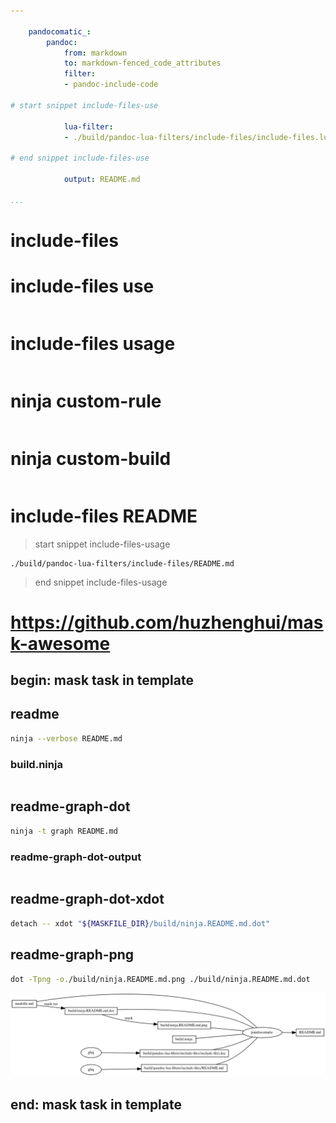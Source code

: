 ```yaml
---

    pandocomatic_:
        pandoc:
            from: markdown
            to: markdown-fenced_code_attributes
            filter:
            - pandoc-include-code

# start snippet include-files-use

            lua-filter:
            - ./build/pandoc-lua-filters/include-files/include-files.lua

# end snippet include-files-use

            output: README.md

...
```


# include-files

# include-files use

```{.yaml include=maskfile.md snippet=include-files-use}

```

# include-files usage

```{.markdown include=maskfile.md snippet=include-files-usage}

```

# ninja custom-rule

```{.ninja include=build.ninja snippet=custom-rule}

```

# ninja custom-build

```{.ninja include=build.ninja snippet=custom-build}

```

# include-files README

> start snippet include-files-usage

```{.include shift-heading-level-by=1}
./build/pandoc-lua-filters/include-files/README.md
```

> end snippet include-files-usage

# https://github.com/huzhenghui/mask-awesome

## begin: mask task in template

## readme

```bash
ninja --verbose README.md
```

### build.ninja

```{.ninja include=./build.ninja}

```

## readme-graph-dot

```bash
ninja -t graph README.md
```

### readme-graph-dot-output

```{.dot include=./build/ninja.README.md.dot}

```

## readme-graph-dot-xdot

```bash
detach -- xdot "${MASKFILE_DIR}/build/ninja.README.md.dot"
```

## readme-graph-png

```bash
dot -Tpng -o./build/ninja.README.md.png ./build/ninja.README.md.dot
```

![README.md](./build/ninja.README.md.png)

## end: mask task in template
